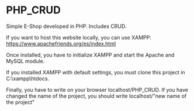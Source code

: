 # PHP_CRUD
Simple E-Shop developed in PHP. Includes CRUD.

If you want to host this website locally, you can use XAMPP: https://www.apachefriends.org/es/index.html

Once installed, you have to initialize XAMPP and start the Apache and MySQL module.

If you installed XAMPP with default settings, you must clone this project in C:\xampp\htdocs.

Finally, you have to write on your browser localhost/PHP_CRUD. If you have changed the name of the project, you should write localhost/"new name of the project" 

